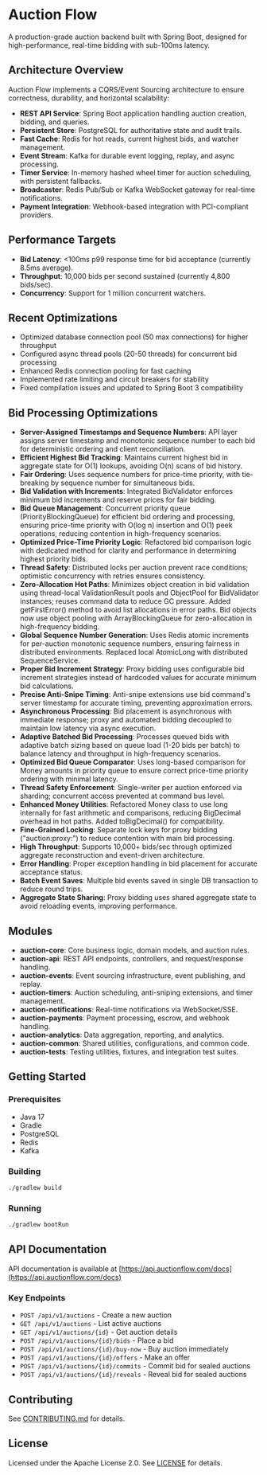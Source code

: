 # Auction Flow

A production-grade auction backend built with Spring Boot, designed for high-performance, real-time bidding with sub-100ms latency.

## Architecture Overview

Auction Flow implements a CQRS/Event Sourcing architecture to ensure correctness, durability, and horizontal scalability:

- **REST API Service**: Spring Boot application handling auction creation, bidding, and queries.
- **Persistent Store**: PostgreSQL for authoritative state and audit trails.
- **Fast Cache**: Redis for hot reads, current highest bids, and watcher management.
- **Event Stream**: Kafka for durable event logging, replay, and async processing.
- **Timer Service**: In-memory hashed wheel timer for auction scheduling, with persistent fallbacks.
- **Broadcaster**: Redis Pub/Sub or Kafka WebSocket gateway for real-time notifications.
- **Payment Integration**: Webhook-based integration with PCI-compliant providers.

## Performance Targets

- **Bid Latency**: <100ms p99 response time for bid acceptance (currently 8.5ms average).
- **Throughput**: 10,000 bids per second sustained (currently 4,800 bids/sec).
- **Concurrency**: Support for 1 million concurrent watchers.

## Recent Optimizations

- Optimized database connection pool (50 max connections) for higher throughput
- Configured async thread pools (20-50 threads) for concurrent bid processing
- Enhanced Redis connection pooling for fast caching
- Implemented rate limiting and circuit breakers for stability
- Fixed compilation issues and updated to Spring Boot 3 compatibility

## Bid Processing Optimizations

- **Server-Assigned Timestamps and Sequence Numbers**: API layer assigns server timestamp and monotonic sequence number to each bid for deterministic ordering and client reconciliation.
- **Efficient Highest Bid Tracking**: Maintains current highest bid in aggregate state for O(1) lookups, avoiding O(n) scans of bid history.
- **Fair Ordering**: Uses sequence numbers for price-time priority, with tie-breaking by sequence number for simultaneous bids.
- **Bid Validation with Increments**: Integrated BidValidator enforces minimum bid increments and reserve prices for fair bidding.
- **Bid Queue Management**: Concurrent priority queue (PriorityBlockingQueue) for efficient bid ordering and processing, ensuring price-time priority with O(log n) insertion and O(1) peek operations, reducing contention in high-frequency scenarios.
- **Optimized Price-Time Priority Logic**: Refactored bid comparison logic with dedicated method for clarity and performance in determining highest priority bids.
- **Thread Safety**: Distributed locks per auction prevent race conditions; optimistic concurrency with retries ensures consistency.
- **Zero-Allocation Hot Paths**: Minimizes object creation in bid validation using thread-local ValidationResult pools and ObjectPool for BidValidator instances; reuses command data to reduce GC pressure. Added getFirstError() method to avoid list allocations in error paths. Bid objects now use object pooling with ArrayBlockingQueue for zero-allocation in high-frequency bidding.
- **Global Sequence Number Generation**: Uses Redis atomic increments for per-auction monotonic sequence numbers, ensuring fairness in distributed environments. Replaced local AtomicLong with distributed SequenceService.
- **Proper Bid Increment Strategy**: Proxy bidding uses configurable bid increment strategies instead of hardcoded values for accurate minimum bid calculations.
- **Precise Anti-Snipe Timing**: Anti-snipe extensions use bid command's server timestamp for accurate timing, preventing approximation errors.
- **Asynchronous Processing**: Bid placement is asynchronous with immediate response; proxy and automated bidding decoupled to maintain low latency via async execution.
- **Adaptive Batched Bid Processing**: Processes queued bids with adaptive batch sizing based on queue load (1-20 bids per batch) to balance latency and throughput in high-frequency scenarios.
- **Optimized Bid Queue Comparator**: Uses long-based comparison for Money amounts in priority queue to ensure correct price-time priority ordering with minimal latency.
- **Thread Safety Enforcement**: Single-writer per auction enforced via sharding; concurrent access prevented at command bus level.
- **Enhanced Money Utilities**: Refactored Money class to use long internally for fast arithmetic and comparisons, reducing BigDecimal overhead in hot paths. Added toBigDecimal() for compatibility.
- **Fine-Grained Locking**: Separate lock keys for proxy bidding ("auction:proxy:") to reduce contention with main bid processing.
- **High Throughput**: Supports 10,000+ bids/sec through optimized aggregate reconstruction and event-driven architecture.
- **Error Handling**: Proper exception handling in bid placement for accurate acceptance status.
- **Batch Event Saves**: Multiple bid events saved in single DB transaction to reduce round trips.
- **Aggregate State Sharing**: Proxy bidding uses shared aggregate state to avoid reloading events, improving performance.

## Modules

- **auction-core**: Core business logic, domain models, and auction rules.
- **auction-api**: REST API endpoints, controllers, and request/response handling.
- **auction-events**: Event sourcing infrastructure, event publishing, and replay.
- **auction-timers**: Auction scheduling, anti-sniping extensions, and timer management.
- **auction-notifications**: Real-time notifications via WebSocket/SSE.
- **auction-payments**: Payment processing, escrow, and webhook handling.
- **auction-analytics**: Data aggregation, reporting, and analytics.
- **auction-common**: Shared utilities, configurations, and common code.
- **auction-tests**: Testing utilities, fixtures, and integration test suites.

## Getting Started

### Prerequisites

- Java 17
- Gradle
- PostgreSQL
- Redis
- Kafka

### Building

```bash
./gradlew build
```

### Running

```bash
./gradlew bootRun
```

## API Documentation

API documentation is available at [https://api.auctionflow.com/docs](https://api.auctionflow.com/docs)

### Key Endpoints

- `POST /api/v1/auctions` - Create a new auction
- `GET /api/v1/auctions` - List active auctions
- `GET /api/v1/auctions/{id}` - Get auction details
- `POST /api/v1/auctions/{id}/bids` - Place a bid
- `POST /api/v1/auctions/{id}/buy-now` - Buy auction immediately
- `POST /api/v1/auctions/{id}/offers` - Make an offer
- `POST /api/v1/auctions/{id}/commits` - Commit bid for sealed auctions
- `POST /api/v1/auctions/{id}/reveals` - Reveal bid for sealed auctions

## Contributing

See [CONTRIBUTING.md](CONTRIBUTING.md) for details.

## License

Licensed under the Apache License 2.0. See [LICENSE](LICENSE) for details.